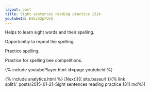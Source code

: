```yaml
---
layout: post
title: Sight sentences reading practice 1324
youtubeId: ESkvS2pFUvQ
---
```

 
 
Helps to learn sight words and their spelling.

Opportunitiy to repeat the spelling. 

Practice spelling. 
 
Practice for spelling bee competitions. 
 
{% include youtubePlayer.html id=page.youtubeId %}
 
 
{% include analytics.html %} 
[Next]({{ site.baseurl }}{% link  split1/_posts/2015-01-21-Sight sentences reading practice 1311.md%})
 
